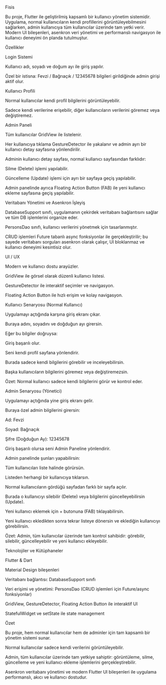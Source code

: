 Fisis

Bu proje, Flutter ile geliştirilmiş kapsamlı bir kullanıcı yönetim sistemidir. Uygulama, normal kullanıcıların kendi profillerini görüntüleyebilmesini sağlarken, admin kullanıcıya tüm kullanıcılar üzerinde tam yetki verir. Modern UI bileşenleri, asenkron veri yönetimi ve performanslı navigasyon ile kullanıcı deneyimi ön planda tutulmuştur.

Özellikler

Login Sistemi

Kullanıcı adı, soyadı ve doğum ayı ile giriş yapılır.

Özel bir istisna: Fevzi / Bağrıaçık / 12345678 bilgileri girildiğinde admin girişi aktif olur.

Kullanıcı Profili

Normal kullanıcılar kendi profil bilgilerini görüntüleyebilir.

Sadece kendi verilerine erişebilir, diğer kullanıcıların verilerini göremez veya değiştiremez.

Admin Paneli

Tüm kullanıcılar GridView ile listelenir.

Her kullanıcıya tıklama GestureDetector ile yakalanır ve admin ayrı bir kullanıcı detay sayfasına yönlendirilir.

Adminin kullanıcı detay sayfası, normal kullanıcı sayfasından farklıdır:

Silme (Delete) işlemi yapılabilir.

Güncelleme (Update) işlemi için ayrı bir sayfaya geçiş yapılabilir.

Admin panelinde ayrıca Floating Action Button (FAB) ile yeni kullanıcı ekleme sayfasına geçiş yapılabilir.

Veritabanı Yönetimi ve Asenkron İşleyiş

DatabaseSupport sınıfı, uygulamanın çekirdek veritabanı bağlantısını sağlar ve tüm DB işlemlerini organize eder.

PersonsDao sınıfı, kullanıcı verilerini yönetmek için tasarlanmıştır.

CRUD işlemleri Future tabanlı async fonksiyonlar ile gerçekleştirilir; bu sayede veritabanı sorguları asenkron olarak çalışır, UI bloklanmaz ve kullanıcı deneyimi kesintisiz olur.

UI / UX

Modern ve kullanıcı dostu arayüzler.

GridView ile görsel olarak düzenli kullanıcı listesi.

GestureDetector ile interaktif seçimler ve navigasyon.

Floating Action Button ile hızlı erişim ve kolay navigasyon.

Kullanıcı Senaryosu (Normal Kullanıcı)

Uygulamayı açtığında karşına giriş ekranı çıkar.

Buraya adını, soyadını ve doğduğun ayı girersin.

Eğer bu bilgiler doğruysa:

Giriş başarılı olur.

Seni kendi profil sayfana yönlendirir.

Burada sadece kendi bilgilerini görebilir ve inceleyebilirsin.

Başka kullanıcıların bilgilerini göremez veya değiştiremezsin.

Özet: Normal kullanıcı sadece kendi bilgilerini görür ve kontrol eder.

Admin Senaryosu (Yönetici)

Uygulamayı açtığında yine giriş ekranı gelir.

Buraya özel admin bilgilerini girersin:

Ad: Fevzi

Soyad: Bağrıaçık

Şifre (Doğduğun Ay): 12345678

Giriş başarılı olursa seni Admin Paneline yönlendirir.

Admin panelinde şunları yapabilirsin:

Tüm kullanıcıları liste halinde görürsün.

Listeden herhangi bir kullanıcıya tıklarsın.

Normal kullanıcıların gördüğü sayfadan farklı bir sayfa açılır.

Burada o kullanıcıyı silebilir (Delete) veya bilgilerini güncelleyebilirsin (Update).

Yeni kullanıcı eklemek için + butonuna (FAB) tıklayabilirsin.

Yeni kullanıcı ekledikten sonra tekrar listeye dönersin ve eklediğin kullanıcıyı görebilirsin.

Özet: Admin, tüm kullanıcılar üzerinde tam kontrol sahibidir: görebilir, silebilir, güncelleyebilir ve yeni kullanıcı ekleyebilir.

Teknolojiler ve Kütüphaneler

Flutter & Dart

Material Design bileşenleri

Veritabanı bağlantısı: DatabaseSupport sınıfı

Veri erişimi ve yönetimi: PersonsDao (CRUD işlemleri için Future/async fonksiyonlar)

GridView, GestureDetector, Floating Action Button ile interaktif UI

StatefulWidget ve setState ile state management

Özet

Bu proje, hem normal kullanıcılar hem de adminler için tam kapsamlı bir yönetim sistemi sunar.

Normal kullanıcılar sadece kendi verilerini görüntüleyebilir.

Admin, tüm kullanıcılar üzerinde tam yetkiye sahiptir: görüntüleme, silme, güncelleme ve yeni kullanıcı ekleme işlemlerini gerçekleştirebilir.

Asenkron veritabanı yönetimi ve modern Flutter UI bileşenleri ile uygulama performanslı, akıcı ve kullanıcı dostudur.
